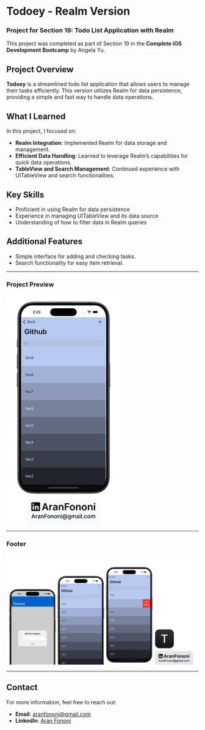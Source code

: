 # Todoey - Realm Version

### Project for Section 19: **Todo List Application with Realm**  
This project was completed as part of Section 19 in the **Complete iOS Development Bootcamp** by Angela Yu.

## Project Overview
**Todoey** is a streamlined todo list application that allows users to manage their tasks efficiently. This version utilizes Realm for data persistence, providing a simple and fast way to handle data operations.

## What I Learned
In this project, I focused on:
- **Realm Integration**: Implemented Realm for data storage and management.
- **Efficient Data Handling**: Learned to leverage Realm’s capabilities for quick data operations.
- **TableView and Search Management**: Continued experience with UITableView and search functionalities.

## Key Skills
- Proficient in using Realm for data persistence
- Experience in managing UITableView and its data source
- Understanding of how to filter data in Realm queries

## Additional Features
- Simple interface for adding and checking tasks.
- Search functionality for easy item retrieval.

---

### Project Preview
<img src="./Documents/Readme.png" alt="Todoey Realm App Preview" width="300px">

---

### Footer
![Footer Image](./Documents/Linkedin.jpg)

---

## Contact
For more information, feel free to reach out:  
- **Email**: [aranfononi@gmail.com](mailto:aranfononi@gmail.com)  
- **LinkedIn**: [Aran Fononi](https://www.linkedin.com/in/aran-fononi-18182b265)
